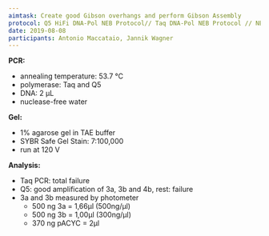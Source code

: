 ```yaml
---
aimtask: Create good Gibson overhangs and perform Gibson Assembly
protocol: Q5 HiFi DNA-Pol NEB Protocol// Taq DNA-Pol NEB Protocol // NEBuilder HiFi DNA Assembly Kit Protocol
date: 2019-08-08
participants: Antonio Maccataio, Jannik Wagner
---
```


**PCR:**

* annealing temperature: 53.7 °C
* polymerase: Taq and Q5
* DNA: 2 µL
* nuclease-free water

**Gel:**

* 1% agarose gel in TAE buffer
* SYBR Safe Gel Stain: 7:100,000
* run at 120 V

**Analysis:**

* Taq PCR: total failure
* Q5: good amplification of 3a, 3b and 4b, rest: failure
* 3a and 3b measured by photometer
  * 500 ng 3a = 1,66µl (500ng/µl) 
  * 500 ng 3b = 1,00µl (300ng/µl)
  * 370 ng pACYC = 2µl
